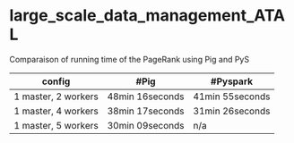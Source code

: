 # large_scale_data_management_ATAL

Comparaison of running time of the PageRank using Pig and PyS


config | 	#Pig | 	#Pyspark
--- | --- | --- 
1 master, 2 workers |	48min 16seconds | 41min 55seconds
1 master, 4 workers |	38min 17seconds |	31min 26seconds
1 master, 5 workers |	30min 09seconds |  n/a
